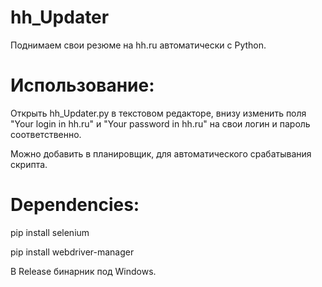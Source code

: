 # hh_Updater
Поднимаем свои резюме на hh.ru автоматически c Python.

# Использование:
Открыть hh_Updater.py в текстовом редакторе, внизу изменить поля "Your login in hh.ru" и "Your password in hh.ru" на свои логин и пароль соответственно.

Можно добавить в планировщик, для автоматического срабатывания скрипта.

# Dependencies:
pip install selenium

pip install webdriver-manager

В Release бинарник под Windows.
